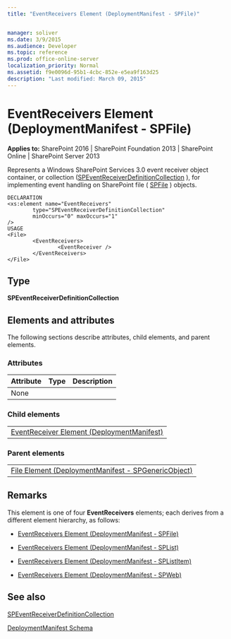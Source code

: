 ```yaml
---
title: "EventReceivers Element (DeploymentManifest - SPFile)"


manager: soliver
ms.date: 3/9/2015
ms.audience: Developer
ms.topic: reference
ms.prod: office-online-server
localization_priority: Normal
ms.assetid: f9e0096d-95b1-4cbc-852e-e5ea9f163d25
description: "Last modified: March 09, 2015"
---
```


# EventReceivers Element (DeploymentManifest - SPFile)

 
  
 **Applies to:** SharePoint 2016 | SharePoint Foundation 2013 | SharePoint Online | SharePoint Server 2013 
  
Represents a Windows SharePoint Services 3.0 event receiver object container, or collection ([SPEventReceiverDefinitionCollection](https://msdn.microsoft.com/library/Microsoft.SharePoint.SPEventReceiverDefinitionCollection.aspx) ), for implementing event handling on SharePoint file ( [SPFile](https://msdn.microsoft.com/library/Microsoft.SharePoint.SPFile.aspx) ) objects. 
  
```
DECLARATION
<xs:element name="EventReceivers"
        type="SPEventReceiverDefinitionCollection" 
        minOccurs="0" maxOccurs="1" 
/>
USAGE
<File>
        <EventReceivers>
                <EventReceiver />
        </EventReceivers>
</File>

```

## Type

 **SPEventReceiverDefinitionCollection**
  
## Elements and attributes

The following sections describe attributes, child elements, and parent elements.

### Attributes

|**Attribute**|**Type**|**Description**|
|:-----|:-----|:-----|
|None  <br/> |||
   
### Child elements

||
|:-----|
|[EventReceiver Element (DeploymentManifest)](eventreceiver-element-deploymentmanifest.md)
   
### Parent elements

||
|:-----|
|[File Element (DeploymentManifest - SPGenericObject)](file-element-deploymentmanifestspgenericobject.md)
   
## Remarks

This element is one of four **EventReceivers** elements; each derives from a different element hierarchy, as follows: 
  
- [EventReceivers Element (DeploymentManifest - SPFile)](eventreceivers-element-deploymentmanifestspfile.md)
    
- [EventReceivers Element (DeploymentManifest - SPList)](eventreceivers-element-deploymentmanifestsplist.md)
    
- [EventReceivers Element (DeploymentManifest - SPListItem)](eventreceivers-element-deploymentmanifestsplistitem.md)
    
- [EventReceivers Element (DeploymentManifest - SPWeb)](eventreceivers-element-deploymentmanifestspweb.md)
    
## See also



[SPEventReceiverDefinitionCollection](https://msdn.microsoft.com/library/Microsoft.SharePoint.SPEventReceiverDefinitionCollection.aspx)


[DeploymentManifest Schema](deploymentmanifest-schema.md)

